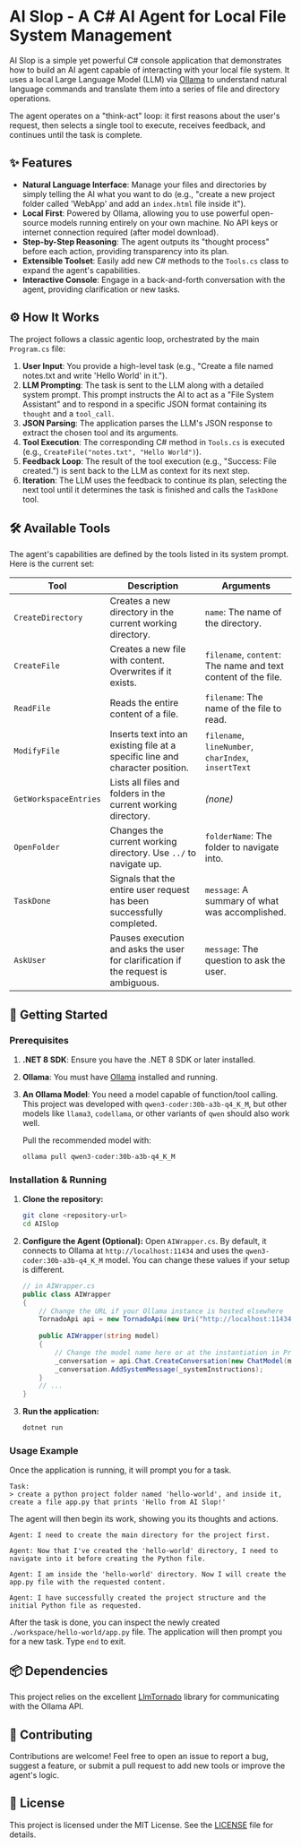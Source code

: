 # AI Slop - A C# AI Agent for Local File System Management

AI Slop is a simple yet powerful C# console application that demonstrates how to build an AI agent capable of interacting with your local file system. It uses a local Large Language Model (LLM) via [Ollama](https://ollama.com/) to understand natural language commands and translate them into a series of file and directory operations.

The agent operates on a "think-act" loop: it first reasons about the user's request, then selects a single tool to execute, receives feedback, and continues until the task is complete.

## ✨ Features

-   **Natural Language Interface**: Manage your files and directories by simply telling the AI what you want to do (e.g., "create a new project folder called 'WebApp' and add an `index.html` file inside it").
-   **Local First**: Powered by Ollama, allowing you to use powerful open-source models running entirely on your own machine. No API keys or internet connection required (after model download).
-   **Step-by-Step Reasoning**: The agent outputs its "thought process" before each action, providing transparency into its plan.
-   **Extensible Toolset**: Easily add new C# methods to the `Tools.cs` class to expand the agent's capabilities.
-   **Interactive Console**: Engage in a back-and-forth conversation with the agent, providing clarification or new tasks.

## ⚙️ How It Works

The project follows a classic agentic loop, orchestrated by the main `Program.cs` file:

1.  **User Input**: You provide a high-level task (e.g., "Create a file named notes.txt and write 'Hello World' in it.").
2.  **LLM Prompting**: The task is sent to the LLM along with a detailed system prompt. This prompt instructs the AI to act as a "File System Assistant" and to respond in a specific JSON format containing its `thought` and a `tool_call`.
3.  **JSON Parsing**: The application parses the LLM's JSON response to extract the chosen tool and its arguments.
4.  **Tool Execution**: The corresponding C# method in `Tools.cs` is executed (e.g., `CreateFile("notes.txt", "Hello World")`).
5.  **Feedback Loop**: The result of the tool execution (e.g., "Success: File created.") is sent back to the LLM as context for its next step.
6.  **Iteration**: The LLM uses the feedback to continue its plan, selecting the next tool until it determines the task is finished and calls the `TaskDone` tool.



## 🛠️ Available Tools

The agent's capabilities are defined by the tools listed in its system prompt. Here is the current set:

| Tool                  | Description                                                                                              | Arguments                                                                     |
| --------------------- | -------------------------------------------------------------------------------------------------------- | ----------------------------------------------------------------------------- |
| `CreateDirectory`     | Creates a new directory in the current working directory.                                                | `name`: The name of the directory.                                            |
| `CreateFile`          | Creates a new file with content. Overwrites if it exists.                                                | `filename`, `content`: The name and text content of the file.                 |
| `ReadFile`            | Reads the entire content of a file.                                                                      | `filename`: The name of the file to read.                                     |
| `ModifyFile`          | Inserts text into an existing file at a specific line and character position.                            | `filename`, `lineNumber`, `charIndex`, `insertText`                           |
| `GetWorkspaceEntries` | Lists all files and folders in the current working directory.                                            | _(none)_                                                                      |
| `OpenFolder`          | Changes the current working directory. Use `../` to navigate up.                                         | `folderName`: The folder to navigate into.                                    |
| `TaskDone`            | Signals that the entire user request has been successfully completed.                                    | `message`: A summary of what was accomplished.                                |
| `AskUser`             | Pauses execution and asks the user for clarification if the request is ambiguous.                        | `message`: The question to ask the user.                                      |

## 🚀 Getting Started

### Prerequisites

1.  **.NET 8 SDK**: Ensure you have the .NET 8 SDK or later installed.
2.  **Ollama**: You must have [Ollama](https://ollama.com/) installed and running.
3.  **An Ollama Model**: You need a model capable of function/tool calling. This project was developed with `qwen3-coder:30b-a3b-q4_K_M`, but other models like `llama3`, `codellama`, or other variants of `qwen` should also work well.

    Pull the recommended model with:
    ```bash
    ollama pull qwen3-coder:30b-a3b-q4_K_M
    ```

### Installation & Running

1.  **Clone the repository:**
    ```bash
    git clone <repository-url>
    cd AISlop
    ```

2.  **Configure the Agent (Optional):**
    Open `AIWrapper.cs`. By default, it connects to Ollama at `http://localhost:11434` and uses the `qwen3-coder:30b-a3b-q4_K_M` model. You can change these values if your setup is different.

    ```csharp
    // in AIWrapper.cs
    public class AIWrapper
    {
        // Change the URL if your Ollama instance is hosted elsewhere
        TornadoApi api = new TornadoApi(new Uri("http://localhost:11434"));
        
        public AIWrapper(string model)
        {
            // Change the model name here or at the instantiation in Program.cs
            _conversation = api.Chat.CreateConversation(new ChatModel(model));
            _conversation.AddSystemMessage(_systemInstructions);
        }
        // ...
    }
    ```

3.  **Run the application:**
    ```bash
    dotnet run
    ```

### Usage Example

Once the application is running, it will prompt you for a task.

```
Task:
> create a python project folder named 'hello-world', and inside it, create a file app.py that prints 'Hello from AI Slop!'
```

The agent will then begin its work, showing you its thoughts and actions.

```
Agent: I need to create the main directory for the project first.

Agent: Now that I've created the 'hello-world' directory, I need to navigate into it before creating the Python file.

Agent: I am inside the 'hello-world' directory. Now I will create the app.py file with the requested content.

Agent: I have successfully created the project structure and the initial Python file as requested.
```

After the task is done, you can inspect the newly created `./workspace/hello-world/app.py` file. The application will then prompt you for a new task. Type `end` to exit.

## 📦 Dependencies

This project relies on the excellent [LlmTornado](https://github.com/tryAGI/LlmTornado) library for communicating with the Ollama API.

## 🤝 Contributing

Contributions are welcome! Feel free to open an issue to report a bug, suggest a feature, or submit a pull request to add new tools or improve the agent's logic.

## 📄 License

This project is licensed under the MIT License. See the [LICENSE](LICENSE) file for details.